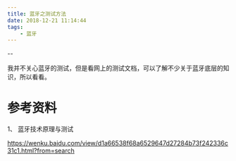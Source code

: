 ```yaml
---
title: 蓝牙之测试方法
date: 2018-12-21 11:14:44
tags:
	- 蓝牙
---
```


--

我并不关心蓝牙的测试，但是看网上的测试文档，可以了解不少关于蓝牙底层的知识，所以看看。

# 参考资料

1、 蓝牙技术原理与测试

https://wenku.baidu.com/view/d1a66538f68a6529647d27284b73f242336c31c1.html?from=search